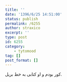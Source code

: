 ```yaml
---
title: ''
date: '1396/6/25 14:51:00'
status: publish
permalink: /6255
author: straxico
excerpt: ''
type: post
id: 6255
category:
    - tytomood
tag: []
post_format: []
---
```

‌‎کور بودم و او کتابی به خط بریل.
